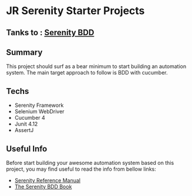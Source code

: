# JR Serenity Starter Projects

## Tanks to : [Serenity BDD](http://www.thucydides.info/#/)

## Summary

This project should surf as a bear minimum to start building an automation system.
The main target approach to follow is BDD with cucumber.

## Techs

- Serenity Framework 
- Selenium WebDriver
- Cucumber 4
- Junit 4.12
- AssertJ

## Useful Info
Before start building your awesome automation system based on this project, you may find useful to read the info from bellow links:

- [Serenity Reference Manual](http://thucydides.info/docs/serenity-staging/)
- [The Serenity BDD Book](https://serenity-bdd.github.io/theserenitybook/latest/index.html)  